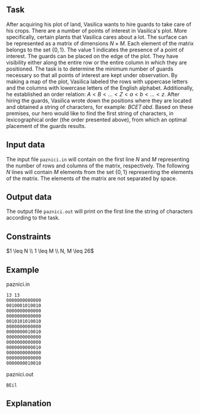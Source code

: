 ## Task

After acquiring his plot of land, Vasilica wants to hire guards to take care of his crops. There are a number of points of interest in Vasilica's plot. More specifically, certain plants that Vasilica cares about a lot. The surface can be represented as a matrix of dimensions $N \times M$. Each element of the matrix belongs to the set $\{0, 1\}$. The value $1$ indicates the presence of a point of interest. The guards can be placed on the edge of the plot. They have visibility either along the entire row or the entire column in which they are positioned. The task is to determine the minimum number of guards necessary so that all points of interest are kept under observation. By making a map of the plot, Vasilica labeled the rows with uppercase letters and the columns with lowercase letters of the English alphabet. Additionally, he established an order relation: $A < B < \dots < Z < a < b < \dots < z$. After hiring the guards, Vasilica wrote down the positions where they are located and obtained a string of characters, for example: $BCET \, abd$. Based on these premises, our hero would like to find the first string of characters, in lexicographical order (the order presented above), from which an optimal placement of the guards results.

## Input data

The input file `paznici.in` will contain on the first line $N$ and $M$ representing the number of rows and columns of the matrix, respectively. The following $N$ lines will contain $M$ elements from the set $\{0, 1\}$ representing the elements of the matrix. The elements of the matrix are not separated by space.

## Output data

The output file `paznici.out` will print on the first line the string of characters according to the task.

## Constraints

$1 \leq N \\
1 \leq M \\
N, M \leq 26$

## Example

paznici.in 
```
13 13 
0000000000000
0010001010010
0000000000000
0000000000000
0010101010010
0000000000000
0000000010010
0000000000000
0000000000000
0000000000010
0000000000000
0000000000000
0000000010010
```

paznici.out 
```
BEil
```

## Explanation